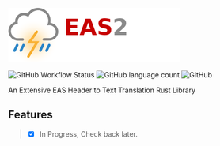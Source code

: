 ![EAS2Text](https://github.com/A-c0rN/EAS2Text/blob/master/doc/img/EAS2Text.png)

![GitHub Workflow Status](https://img.shields.io/github/workflow/status/A-c0rN/EAS2Text/CodeQL?style=flat-square) ![GitHub language count](https://img.shields.io/github/languages/count/A-c0rN/EAS2Text?style=flat-square) ![GitHub](https://img.shields.io/github/license/A-c0rN/EAS2Text?style=flat-square)

An Extensive EAS Header to Text Translation Rust Library

## Features
> - [x] In Progress, Check back later.
